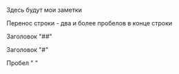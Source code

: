 Здесь будут мои заметки

Перенос строки - два и более пробелов в конце строки    

Заголовок "##"

Заголовок "#"

Пробел "&nbsp;"
